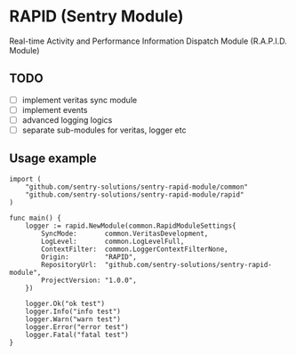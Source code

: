 # RAPID (Sentry Module)
Real-time Activity and Performance Information Dispatch Module (R.A.P.I.D. Module)

## TODO
- [ ] implement veritas sync module
- [ ] implement events
- [ ] advanced logging logics
- [ ] separate sub-modules for veritas, logger etc

## Usage example

```
import (
	"github.com/sentry-solutions/sentry-rapid-module/common"
	"github.com/sentry-solutions/sentry-rapid-module/rapid"
)

func main() {
	logger := rapid.NewModule(common.RapidModuleSettings{
		SyncMode:       common.VeritasDevelopment,
		LogLevel:       common.LogLevelFull,
		ContextFilter:  common.LoggerContextFilterNone,
		Origin:         "RAPID",
		RepositoryUrl:  "github.com/sentry-solutions/sentry-rapid-module",
		ProjectVersion: "1.0.0",
	})

	logger.Ok("ok test")
	logger.Info("info test")
	logger.Warn("warn test")
	logger.Error("error test")
	logger.Fatal("fatal test")
}
```
